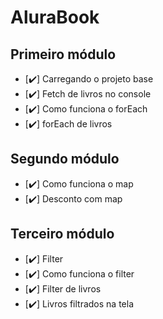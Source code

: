 # AluraBook

## Primeiro módulo 

- [✔️] Carregando o projeto base
- [✔️] Fetch de livros no console
- [✔️] Como funciona o forEach
- [✔️] forEach de livros

## Segundo módulo

- [✔️] Como funciona o map
- [✔️] Desconto com map

## Terceiro módulo

- [✔️] Filter 
- [✔️] Como funciona o filter 
- [✔️] Filter de livros
- [✔️] Livros filtrados na tela 